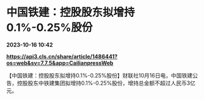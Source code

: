 # 中国铁建：控股股东拟增持0.1%-0.25%股份

**2023-10-16 10:42**

**https://api3.cls.cn/share/article/1486441?os=web&sv=7.7.5&app=CailianpressWeb**

【中国铁建：控股股东拟增持0.1%-0.25%股份】财联社10月16日电，中国铁建公告，控股股东中铁建集团拟增持0.1%-0.25%股份，增持总金额不超过人民币3亿元。